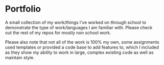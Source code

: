# Portfolio
A small collection of my work/things I've worked on through school to demonstrate the type of work/languages I am familiar with. Please check out the rest of my repos for mostly non school work. 

Please also note that not all of the work is 100% my own, some assignments used templates or provided a code base to add features to, which I included as they show my ability to work in large, complex existing code as well as maintain style.
